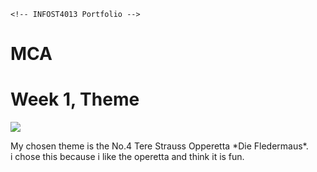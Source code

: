 <!DOCTYPE html>
<html lang="en">

<head>

    <!-- INFOST4013 Portfolio -->

    
</head>
    



  <body> 
    
# MCA

<h1> Week 1, Theme </h1>

<img src="000077490008.jpg">

<p> My chosen theme is the No.4 Tere Strauss Opperetta *Die Fledermaus*. <br>i chose this because i like the operetta and think it is fun.</p>

  
  </body>
  
  
</html>



